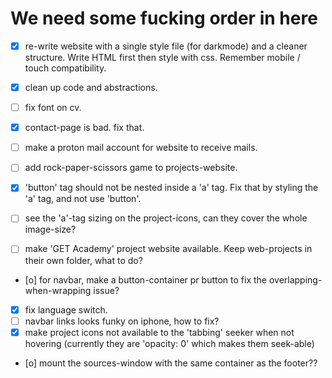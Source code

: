 # We need some fucking order in here

- [x] re-write website with a single style file (for darkmode) and a cleaner structure. Write HTML first then style with css. Remember mobile / touch compatibility.

- [x] clean up code and abstractions.
- [ ] fix font on cv.
- [x] contact-page is bad. fix that.
- [ ] make a proton mail account for website to receive mails.
- [ ] add rock-paper-scissors game to projects-website.
- [x] 'button' tag should not be nested inside a 'a' tag. Fix that by styling the 'a' tag, and not use 'button'.
- [ ] see the 'a'-tag sizing on the project-icons, can they cover the whole image-size?
- [ ] make 'GET Academy' project website available. Keep web-projects in their own folder, what to do? 
- [o] for navbar, make a button-container pr button to fix the overlapping-when-wrapping issue?
- [x] fix language switch.
- [ ] navbar links looks funky on iphone, how to fix?
- [x] make project icons not available to the 'tabbing' seeker when not hovering (currently they are 'opacity: 0' which makes them seek-able)
- [o] mount the sources-window with the same container as the footer??